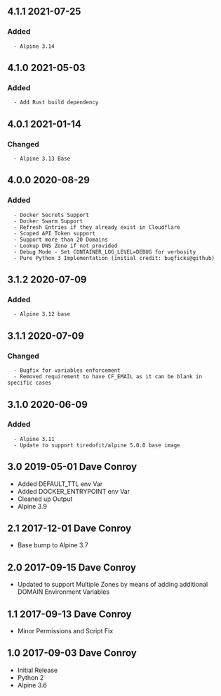 ## 4.1.1 2021-07-25 <dave at tiredofit dot ca>

   ### Added
      - Alpine 3.14


## 4.1.0 2021-05-03 <dave at tiredofit dot ca>

   ### Added
      - Add Rust build dependency


## 4.0.1 2021-01-14 <dave at tiredofit dot ca>

   ### Changed
      - Alpine 3.13 Base         


## 4.0.0 2020-08-29 <dave at tiredofit dot ca>

   ### Added
      - Docker Secrets Support
      - Docker Swarm Support
      - Refresh Entries if they already exist in Cloudflare
      - Scoped API Token support
      - Support more than 20 Domains
      - Lookup DNS Zone if not provided
      - Debug Mode - Set CONTAINER_LOG_LEVEL=DEBUG for verbosity
      - Pure Python 3 Implementation (initial credit: bugficks@github)


## 3.1.2 2020-07-09 <dave at tiredofit dot ca>

   ### Added
      - Alpine 3.12 base


## 3.1.1 2020-07-09 <dave at tiredofit dot ca>

   ### Changed
      - Bugfix for variables enforcement
      - Removed requirement to have CF_EMAIL as it can be blank in specific cases


## 3.1.0 2020-06-09 <dave at tiredofit dot ca>

   ### Added
      - Alpine 3.11
      - Update to support tiredofit/alpine 5.0.0 base image


## 3.0 2019-05-01 Dave Conroy <dave at tiredofit.ca>

* Added DEFAULT_TTL env Var
* Added DOCKER_ENTRYPOINT env Var
* Cleaned up Output
* Alpine 3.9

## 2.1 2017-12-01 Dave Conroy <dave at tiredofit.ca>

* Base bump to Alpine 3.7

## 2.0 2017-09-15 Dave Conroy <dave at tiredofit dot ca>

* Updated to support Multiple Zones by means of adding additional DOMAIN Environment Variables

## 1.1 2017-09-13 Dave Conroy <dave at tiredofit dot ca>

* Minor Permissions and Script Fix

## 1.0 2017-09-03 Dave Conroy <dave at tiredofit dot ca>

* Initial Release
* Python 2
* Alpine 3.6

